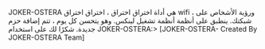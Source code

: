 JOKER-OSTERA هي أداة اختراق اختراق ، اختراق اختراق wifi ، ورؤية الأشخاص على شبكتك. ينطبق على أنظمة أنظمة تشغيل لينكس. وهو يتحسن كل يوم ، تتم إضافة حزم جديدة. شكرًا لك على استخدام JOKER-OSTERA:> [JOKER-OSTERA- Created By JOKER-OSTERA Team]
